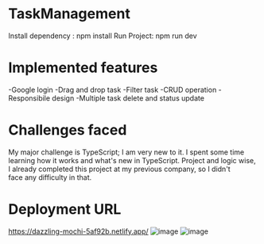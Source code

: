 # TaskManagement
  Install dependency : npm install
  Run Project: npm run dev
#  Implemented features
  -Google login
  -Drag and drop task
  -Filter task
  -CRUD operation
  -Responsibile design
  -Multiple task delete and status update
#  Challenges faced 
  My major challenge is TypeScript; I am very new to it. I spent some time learning how it works and what's new in TypeScript.  Project and logic wise, I already completed this project at my previous company, so I didn't face any difficulty in that.
#  Deployment URL
  https://dazzling-mochi-5af92b.netlify.app/
![image](https://github.com/user-attachments/assets/5dbfd94c-98a0-41a0-9fe2-c73737b802be)
![image](https://github.com/user-attachments/assets/823dc5a3-8782-4d32-b2e8-736cdc3a7448)


 
